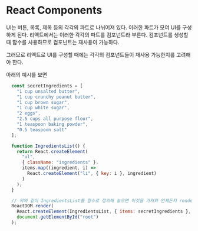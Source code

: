 # React Components

UI는 버튼, 목록, 제목 등의 각각의 파트로 나뉘어져 있다. 이러한 파트가 모여 UI를 구성하게 된다.
리액트에서는 이러한 각각의 파트를 컴포넌트라 부른다. 컴포넌트를 생성할 때 함수를 사용하므로 컴포넌트는 재사용이 가능하다.

그러므로 리액트로 UI를 구성할 때에는 각각의 컴포넌트들이 재사용 가능한지를 고려해야 한다.


아래의 예시를 보면
```javascript
  const secretIngredients = [
    "1 cup unsalted butter",
    "1 cup crunchy peanut butter",
    "1 cup brown sugar",
    "1 cup white sugar",
    "2 eggs",
    "2.5 cups all purpose flour",
    "1 teaspoon baking powder",
    "0.5 teaspoon salt"
  ];

  function IngredientsList() {
    return React.createElement(
      "ul",
      { className: "ingredients" },
      items.map((ingredient, i) =>
        React.createElement("li", { key: i }, ingredient)
      )
    );
  }

  // 위와 같이 IngredientsList를 함수로 정의해 놓으면 이것을 가져와 언제든지 render해서 사용할 수 있다.
  ReactDOM.render(
    React.createElement(IngredientsList, { items: secretIngredients }, null),
    document.getElementById("root")
  );
```
